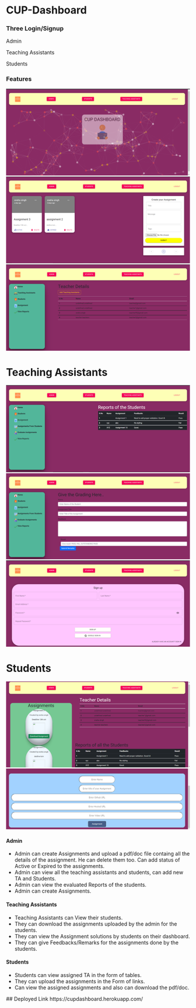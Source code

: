 # CUP-Dashboard
<h3>Three Login/Signup</h3>
<p>Admin</p>
<p>Teaching Assistants</p>
<p>Students</p>

<h3>Features</h3>

![ScreenShot 1](https://github.com/sneha-del/CUP-Dashboard/blob/master/homepage.png?raw=true)
![](https://github.com/sneha-del/CUP-Dashboard/blob/master/assignment_admin.png?raw=true)
![](https://github.com/sneha-del/CUP-Dashboard/blob/master/ta_admin.png?raw=true)
# Teaching Assistants
![](https://github.com/sneha-del/CUP-Dashboard/blob/master/reports.png?raw=true)
![](https://github.com/sneha-del/CUP-Dashboard/blob/master/eval.png?raw=true)
![](https://github.com/sneha-del/CUP-Dashboard/blob/master/ta_signup.png?raw=true)
# Students
![](https://github.com/sneha-del/CUP-Dashboard/blob/master/student_dash.png?raw=true)
![](https://github.com/sneha-del/CUP-Dashboard/blob/master/upload.png?raw=true)

<h4>Admin</h4>
<ul>
<li>Admin can create Assignments and upload a pdf/doc file containg all the details of the assignment. He can delete them too. Can add status of Active or Expired to the assignments.</li>
<li>Admin can view all the teaching assistants and students, can add new TA and Students.</li>
<li>Admin can view the evaluated Reports of the students.</li>
<li>Admin can create Assignments.</li>
  </ul>
<h4>Teaching Assistants</h4>
<ul>
<li>Teaching Assistants can View their students.</li>
<li>They can download the assignments uploaded by the admin for the students.</li>
<li>They can view the Assignment solutions by students on their dashboard.</li>
<li>They can give Feedbacks/Remarks for the assignments done by the students.</li>
</ul>
<h4>Students</h4>
<ul>
<li>Students can view assigned TA in the form of tables.</li>
<li>They can upload the assignments in the Form of links.</li>
<li>Can view the assigned assignments and also can download the pdf/doc.</li>
</ul>
## Deployed Link
https://cupdashboard.herokuapp.com/

